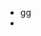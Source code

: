 -  gg
-  

<!---
baejeonghyun23/baejeonghyun23 is a ✨ special ✨ repository because its `README.md` (this file) appears on your GitHub profile.
You can click the Preview link to take a look at your changes.
--->
